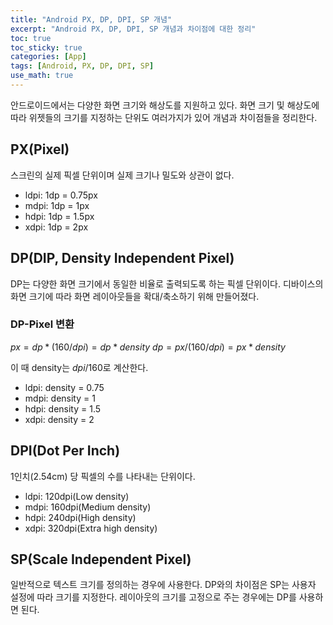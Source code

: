 ```yaml
---
title: "Android PX, DP, DPI, SP 개념"
excerpt: "Android PX, DP, DPI, SP 개념과 차이점에 대한 정리"
toc: true
toc_sticky: true
categories: [App]
tags: [Android, PX, DP, DPI, SP]
use_math: true
---
```


안드로이드에서는 다양한 화면 크기와 해상도를 지원하고 있다. 화면 크기 및 해상도에 따라 위젯들의 크기를 지정하는 단위도 여러가지가 있어 개념과 차이점들을 정리한다.

## PX(Pixel)

스크린의 실제 픽셀 단위이며 실제 크기나 밀도와 상관이 없다.

- ldpi: 1dp = 0.75px
- mdpi: 1dp = 1px
- hdpi: 1dp = 1.5px
- xdpi: 1dp = 2px

## DP(DIP, Density Independent Pixel)

DP는 다양한 화면 크기에서 동일한 비율로 출력되도록 하는 픽셀 단위이다. 디바이스의 화면 크기에 따라 화면 레이아웃들을 확대/축소하기 위해 만들어졌다.

### DP-Pixel 변환

$px = dp*(160/dpi) = dp * density$
$dp = px/(160/dpi) = px * density$

이 때 density는 $dpi/160$로 계산한다.

- ldpi: density = 0.75
- mdpi: density = 1
- hdpi: density = 1.5
- xdpi: density = 2

## DPI(Dot Per Inch)

1인치(2.54cm) 당 픽셀의 수를 나타내는 단위이다.

- ldpi: 120dpi(Low density)
- mdpi: 160dpi(Medium density)
- hdpi: 240dpi(High density)
- xdpi: 320dpi(Extra high density)

## SP(Scale Independent Pixel)

일반적으로 텍스트 크기를 정의하는 경우에 사용한다. DP와의 차이점은 SP는 사용자 설정에 따라 크기를 지정한다. 레이아웃의 크기를 고정으로 주는 경우에는 DP를 사용하면 된다.

<br><br>
